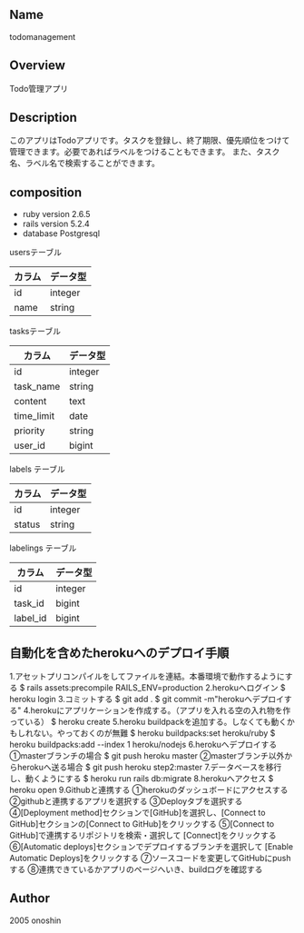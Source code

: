 ## Name
todomanagement

## Overview
Todo管理アプリ　
## Description
このアプリはTodoアプリです。タスクを登録し、終了期限、優先順位をつけて管理できます。必要であればラベルをつけることもできます。
また、タスク名、ラベル名で検索することができます。
## composition
- ruby version 2.6.5
- rails version 5.2.4
- database Postgresql

usersテーブル

| カラム   | データ型 |
| ----   | ------ |
|  id    | integer|
|  name  | string |

tasksテーブル

| カラム   | データ型 |
| ----   | ------ |
|  id    | integer|
|  task_name  | string |
| content | text |
| time_limit | date |
| priority | string |
| user_id | bigint |

labels テーブル

| カラム   | データ型 |
| ----   | ------ |
|  id    | integer|
| status | string |

labelings テーブル

| カラム   | データ型 |
| ----   | ------ |
|  id    | integer|
| task_id | bigint |
| label_id| bigint |

## 自動化を含めたherokuへのデプロイ手順
1.アセットプリコンパイルをしてファイルを連結。本番環境で動作するようにする
  $ rails assets:precompile RAILS_ENV=production
2.herokuへログイン
  $ heroku login
3.コミットする
  $ git add .
  $ git commit -m"herokuへデプロイする"
4.herokuにアプリケーションを作成する。（アプリを入れる空の入れ物を作っている）
  $ heroku create
5.heroku buildpackを追加する。しなくても動くかもしれない。やっておくのが無難
  $ heroku buildpacks:set heroku/ruby
  $ heroku buildpacks:add --index 1 heroku/nodejs
6.herokuへデプロイする
  ①masterブランチの場合
    $ git push heroku master
  ②masterブランチ以外からherokuへ送る場合
    $ git push heroku step2:master
7.データベースを移行し、動くようにする
  $ heroku run rails db:migrate
8.herokuへアクセス
  $ heroku open
9.Githubと連携する
  ①herokuのダッシュボードにアクセスする
  ②githubと連携するアプリを選択する
  ③Deployタブを選択する
  ④[Deployment method]セクションで[GitHub]を選択し、[Connect to GitHub]セクションの[Connect   to GitHub]をクリックする
  ⑤[Connect to GitHub]で連携するリポジトリを検索・選択して [Connect]をクリックする
  ⑥[Automatic deploys]セクションでデプロイするブランチを選択して [Enable Automatic Deploys]をクリックする
  ⑦ソースコードを変更してGitHubにpushする
  ⑧連携できているかアプリのページへいき、buildログを確認する

## Author
2005 onoshin
